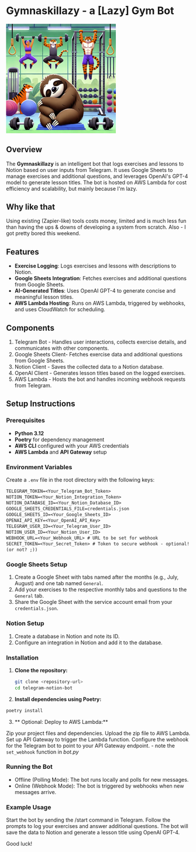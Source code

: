 # Gymnaskillazy - a [Lazy] Gym Bot
<img src="logo.png" alt="Logo" width="300"/>


## Overview
The **Gymnaskillazy** is an intelligent bot that logs exercises and lessons to Notion based on user inputs from Telegram. It uses Google Sheets to manage exercises and additional questions, and leverages OpenAI's GPT-4 model to generate lesson titles. The bot is hosted on AWS Lambda for cost efficiency and scalability, but mainly because I'm lazy.

## Why like that
Using existing (Zapier-like) tools costs money, limited and is much less fun than having the ups & downs of developing a system from scratch.
Also - I got pretty bored this weekend.

## Features
- **Exercise Logging**: Logs exercises and lessons with descriptions to Notion.
- **Google Sheets Integration**: Fetches exercises and additional questions from Google Sheets.
- **AI-Generated Titles**: Uses OpenAI GPT-4 to generate concise and meaningful lesson titles.
- **AWS Lambda Hosting**: Runs on AWS Lambda, triggered by webhooks, and uses CloudWatch for scheduling.

## Components
1. Telegram Bot - Handles user interactions, collects exercise details, and communicates with other components.
2. Google Sheets Client- Fetches exercise data and additional questions from Google Sheets.
3. Notion Client - Saves the collected data to a Notion database.
4. OpenAI Client - Generates lesson titles based on the logged exercises.
5. AWS Lambda - Hosts the bot and handles incoming webhook requests from Telegram.


## Setup Instructions

### Prerequisites

- **Python 3.12**
- **Poetry** for dependency management
- **AWS CLI** configured with your AWS credentials
- **AWS Lambda** and **API Gateway** setup

### Environment Variables

Create a `.env` file in the root directory with the following keys:

```dotenv
TELEGRAM_TOKEN=<Your_Telegram_Bot_Token>
NOTION_TOKEN=<Your_Notion_Integration_Token>
NOTION_DATABASE_ID=<Your_Notion_Database_ID>
GOOGLE_SHEETS_CREDENTIALS_FILE=credentials.json
GOOGLE_SHEETS_ID=<Your_Google_Sheets_ID>
OPENAI_API_KEY=<Your_OpenAI_API_Key>
TELEGRAM_USER_ID=<Your_Telegram_User_ID>
NOTION_USER_ID=<Your_Notion_User_ID>
WEBHOOK_URL=<Your_Webhook_URL> # URL to be set for webhook
SECRET_TOKEN=<Your_Secret_Token> # Token to secure webhook - optional! (or not? ;))
```

### Google Sheets Setup

1. Create a Google Sheet with tabs named after the months (e.g., July, August) and one tab named `General`.
2. Add your exercises to the respective monthly tabs and questions to the `General` tab.
3. Share the Google Sheet with the service account email from your `credentials.json`.

### Notion Setup

1. Create a database in Notion and note its ID.
2. Configure an integration in Notion and add it to the database.

### Installation

1. **Clone the repository:**
   ```sh
   git clone <repository-url>
   cd telegram-notion-bot
    ```

2. **Install dependencies using Poetry:**
```sh 
poetry install 

```

3. ** Optional: Deploy to AWS Lambda:**

Zip your project files and dependencies.
Upload the zip file to AWS Lambda.
Set up API Gateway to trigger the Lambda function.
Configure the webhook for the Telegram bot to point to your API Gateway endpoint. - note the `set_webhook` function in _bot.py_

### Running the Bot
- Offline (Polling Mode): The bot runs locally and polls for new messages.
- Online (Webhook Mode): The bot is triggered by webhooks when new messages arrive.


### Example Usage
Start the bot by sending the /start command in Telegram.
Follow the prompts to log your exercises and answer additional questions.
The bot will save the data to Notion and generate a lesson title using OpenAI GPT-4.

Good luck!